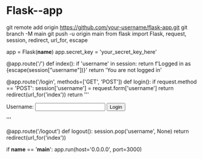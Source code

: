 # Flask--app
git remote add origin https://github.com/your-username/flask-app.git
git branch -M main
git push -u origin main
from flask import Flask, request, session, redirect, url_for, escape

app = Flask(__name__)
app.secret_key = 'your_secret_key_here'

@app.route('/')
def index():
    if 'username' in session:
        return f'Logged in as {escape(session["username"])}'
    return 'You are not logged in'

@app.route('/login', methods=['GET', 'POST'])
def login():
    if request.method == 'POST':
        session['username'] = request.form['username']
        return redirect(url_for('index'))
    return '''
        <form method="post">
            Username: <input type="text" name="username">
            <input type="submit" value="Login">
        </form>
    '''

@app.route('/logout')
def logout():
    session.pop('username', None)
    return redirect(url_for('index'))

if __name__ == '__main__':
    app.run(host='0.0.0.0', port=3000)